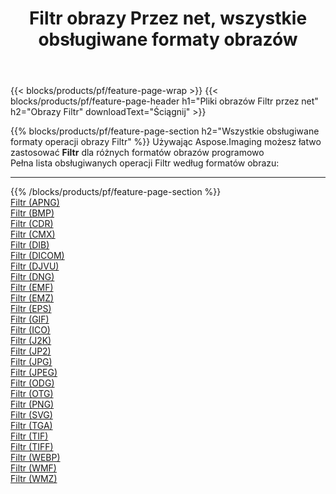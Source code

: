 ﻿---
title: Filtr obrazy Przez net, wszystkie obsługiwane formaty obrazów 
weight: 3920
url: /pl/net/filter 
lang: pl
langdirlevel: 2
locales: zh-hans,ja,it,ru,de,es,fr,nl,id,lt,pl,pt,vi,tr,ko,zh-hant,ar,hi,th,sv,cs,uk,he
description: Używając Aspose.Imaging możesz łatwo Filtr obrazy Via net
---

{{< blocks/products/pf/feature-page-wrap >}}
{{< blocks/products/pf/feature-page-header h1="Pliki obrazów Filtr przez net" h2="Obrazy Filtr" downloadText="Ściągnij" >}}


{{% blocks/products/pf/feature-page-section  h2="Wszystkie obsługiwane formaty operacji obrazy Filtr" %}}
Używając Aspose.Imaging możesz łatwo zastosować **Filtr** dla różnych formatów obrazów programowo
<br/>
Pełna lista obsługiwanych operacji Filtr według formatów obrazu:
<hr/>
{{% /blocks/products/pf/feature-page-section %}}
<div class="container-fluid productfamilypage bg-gray">
    <div class="convertypes bg-gray agp-content section">
        <div class="container">
		<div class="row other-converters">
		    <div class='col-md-2 other-converter remove-lp remove-rp'><a href="/imaging/pl/net/filter/apng" >Filtr (APNG)</a></div><div class='col-md-2 other-converter remove-lp remove-rp'><a href="/imaging/pl/net/filter/bmp" >Filtr (BMP)</a></div><div class='col-md-2 other-converter remove-lp remove-rp'><a href="/imaging/pl/net/filter/cdr" >Filtr (CDR)</a></div><div class='col-md-2 other-converter remove-lp remove-rp'><a href="/imaging/pl/net/filter/cmx" >Filtr (CMX)</a></div><div class='col-md-2 other-converter remove-lp remove-rp'><a href="/imaging/pl/net/filter/dib" >Filtr (DIB)</a></div><div class='col-md-2 other-converter remove-lp remove-rp'><a href="/imaging/pl/net/filter/dicom" >Filtr (DICOM)</a></div><div class='col-md-2 other-converter remove-lp remove-rp'><a href="/imaging/pl/net/filter/djvu" >Filtr (DJVU)</a></div><div class='col-md-2 other-converter remove-lp remove-rp'><a href="/imaging/pl/net/filter/dng" >Filtr (DNG)</a></div><div class='col-md-2 other-converter remove-lp remove-rp'><a href="/imaging/pl/net/filter/emf" >Filtr (EMF)</a></div><div class='col-md-2 other-converter remove-lp remove-rp'><a href="/imaging/pl/net/filter/emz" >Filtr (EMZ)</a></div><div class='col-md-2 other-converter remove-lp remove-rp'><a href="/imaging/pl/net/filter/eps" >Filtr (EPS)</a></div><div class='col-md-2 other-converter remove-lp remove-rp'><a href="/imaging/pl/net/filter/gif" >Filtr (GIF)</a></div><div class='col-md-2 other-converter remove-lp remove-rp'><a href="/imaging/pl/net/filter/ico" >Filtr (ICO)</a></div><div class='col-md-2 other-converter remove-lp remove-rp'><a href="/imaging/pl/net/filter/j2k" >Filtr (J2K)</a></div><div class='col-md-2 other-converter remove-lp remove-rp'><a href="/imaging/pl/net/filter/jp2" >Filtr (JP2)</a></div><div class='col-md-2 other-converter remove-lp remove-rp'><a href="/imaging/pl/net/filter/jpg" >Filtr (JPG)</a></div><div class='col-md-2 other-converter remove-lp remove-rp'><a href="/imaging/pl/net/filter/jpeg" >Filtr (JPEG)</a></div><div class='col-md-2 other-converter remove-lp remove-rp'><a href="/imaging/pl/net/filter/odg" >Filtr (ODG)</a></div><div class='col-md-2 other-converter remove-lp remove-rp'><a href="/imaging/pl/net/filter/otg" >Filtr (OTG)</a></div><div class='col-md-2 other-converter remove-lp remove-rp'><a href="/imaging/pl/net/filter/png" >Filtr (PNG)</a></div><div class='col-md-2 other-converter remove-lp remove-rp'><a href="/imaging/pl/net/filter/svg" >Filtr (SVG)</a></div><div class='col-md-2 other-converter remove-lp remove-rp'><a href="/imaging/pl/net/filter/tga" >Filtr (TGA)</a></div><div class='col-md-2 other-converter remove-lp remove-rp'><a href="/imaging/pl/net/filter/tif" >Filtr (TIF)</a></div><div class='col-md-2 other-converter remove-lp remove-rp'><a href="/imaging/pl/net/filter/tiff" >Filtr (TIFF)</a></div><div class='col-md-2 other-converter remove-lp remove-rp'><a href="/imaging/pl/net/filter/webp" >Filtr (WEBP)</a></div><div class='col-md-2 other-converter remove-lp remove-rp'><a href="/imaging/pl/net/filter/wmf" >Filtr (WMF)</a></div><div class='col-md-2 other-converter remove-lp remove-rp'><a href="/imaging/pl/net/filter/wmz" >Filtr (WMZ)</a></div>
                </div>
        </div>
    </div>
</div>
<br/>
